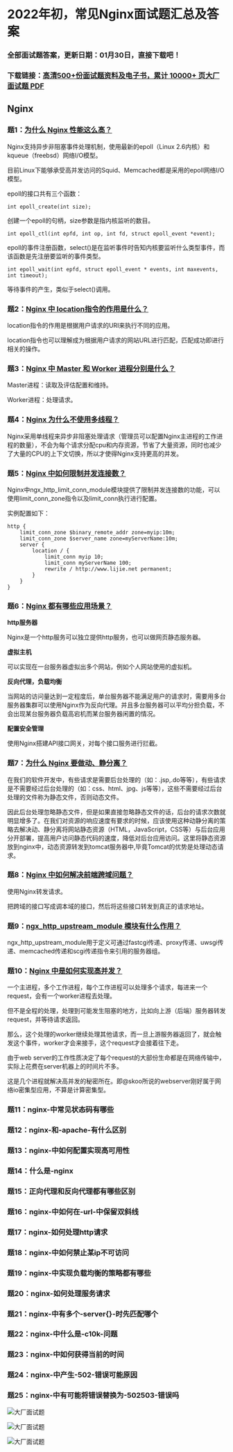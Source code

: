 # 2022年初，常见Nginx面试题汇总及答案

### 全部面试题答案，更新日期：01月30日，直接下载吧！

### 下载链接：[高清500+份面试题资料及电子书，累计 10000+ 页大厂面试题  PDF](/docs/index.md)

## Nginx

### 题1：[为什么 Nginx 性能这么高？](/docs/Nginx/2022年初，常见Nginx面试题汇总及答案.md#题1为什么-nginx-性能这么高)<br/>
Nginx支持异步非阻塞事件处理机制，使用最新的epoll（Linux 2.6内核）和kqueue（freebsd）网络I/O模型。

目前Linux下能够承受高并发访问的Squid、Memcached都是采用的epoll网络I/O模型。

epoll的接口共有三个函数：

```shell
int epoll_create(int size);
```

创建一个epoll的句柄，size参数是指内核监听的数目。

```shell
int epoll_ctl(int epfd, int op, int fd, struct epoll_event *event);
```

epoll的事件注册函数，select()是在监听事件时告知内核要监听什么类型事件，而该函数是先注册要监听的事件类型。

```shell
int epoll_wait(int epfd, struct epoll_event * events, int maxevents, int timeout);
```

等待事件的产生，类似于select()调用。

### 题2：[Nginx 中 location指令的作用是什么？](/docs/Nginx/2022年初，常见Nginx面试题汇总及答案.md#题2nginx-中-location指令的作用是什么)<br/>
location指令的作用是根据用户请求的URI来执行不同的应用。

location指令也可以理解成为根据用户请求的网站URL进行匹配，匹配成功即进行相关的操作。

### 题3：[Nginx 中 Master 和 Worker 进程分别是什么？](/docs/Nginx/2022年初，常见Nginx面试题汇总及答案.md#题3nginx-中-master-和-worker-进程分别是什么)<br/>
Master进程：读取及评估配置和维持。

Worker进程：处理请求。

### 题4：[Nginx 为什么不使用多线程？](/docs/Nginx/2022年初，常见Nginx面试题汇总及答案.md#题4nginx-为什么不使用多线程)<br/>
Nginx采用单线程来异步非阻塞处理请求（管理员可以配置Nginx主进程的工作进程的数量），不会为每个请求分配cpu和内存资源，节省了大量资源，同时也减少了大量的CPU的上下文切换，所以才使得Nginx支持更高的并发。

### 题5：[Nginx 中如何限制并发连接数？](/docs/Nginx/2022年初，常见Nginx面试题汇总及答案.md#题5nginx-中如何限制并发连接数)<br/>
Nginx中ngx_http_limit_conn_module模块提供了限制并发连接数的功能，可以使用limit_conn_zone指令以及limit_conn执行进行配置。

实例配置如下：

```shell
http {
    limit_conn_zone $binary_remote_addr zone=myip:10m;
    limit_conn_zone $server_name zone=myServerName:10m;
    server {
        location / {
            limit_conn myip 10;
            limit_conn myServerName 100;
            rewrite / http://www.lijie.net permanent;
        }
    }
}
```

### 题6：[Nginx 都有哪些应用场景？](/docs/Nginx/2022年初，常见Nginx面试题汇总及答案.md#题6nginx-都有哪些应用场景)<br/>
**http服务器**

Nginx是一个http服务可以独立提供http服务，也可以做网页静态服务器。

**虚拟主机**

可以实现在一台服务器虚拟出多个网站，例如个人网站使用的虚拟机。

**反向代理，负载均衡**

当网站的访问量达到一定程度后，单台服务器不能满足用户的请求时，需要用多台服务器集群可以使用Nginx作为反向代理。并且多台服务器可以平均分担负载，不会出现某台服务器负载高宕机而某台服务器闲置的情况。

**配置安全管理**

使用Nginx搭建API接口网关，对每个接口服务进行拦截。

### 题7：[为什么 Nginx 要做动、静分离？](/docs/Nginx/2022年初，常见Nginx面试题汇总及答案.md#题7为什么-nginx-要做动静分离)<br/>
在我们的软件开发中，有些请求是需要后台处理的（如：.jsp,.do等等），有些请求是不需要经过后台处理的（如：css、html、jpg、js等等），这些不需要经过后台处理的文件称为静态文件，否则动态文件。

因此后台处理忽略静态文件，但是如果直接忽略静态文件的话，后台的请求次数就明显增多了。在我们对资源的响应速度有要求的时候，应该使用这种动静分离的策略去解决动、静分离将网站静态资源（HTML，JavaScript，CSS等）与后台应用分开部署，提高用户访问静态代码的速度，降低对后台应用访问。这里将静态资源放到nginx中，动态资源转发到tomcat服务器中,毕竟Tomcat的优势是处理动态请求。

### 题8：[Nginx 中如何解决前端跨域问题？](/docs/Nginx/2022年初，常见Nginx面试题汇总及答案.md#题8nginx-中如何解决前端跨域问题)<br/>
使用Nginx转发请求。

把跨域的接口写成调本域的接口，然后将这些接口转发到真正的请求地址。

### 题9：[ngx_http_upstream_module 模块有什么作用？](/docs/Nginx/2022年初，常见Nginx面试题汇总及答案.md#题9ngx_http_upstream_module-模块有什么作用)<br/>
ngx_http_upstream_module用于定义可通过fastcgi传递、proxy传递、uwsgi传递、memcached传递和scgi传递指令来引用的服务器组。

### 题10：[Nginx 中是如何实现高并发？](/docs/Nginx/2022年初，常见Nginx面试题汇总及答案.md#题10nginx-中是如何实现高并发)<br/>
一个主进程，多个工作进程，每个工作进程可以处理多个请求，每进来一个request，会有一个worker进程去处理。

但不是全程的处理，处理到可能发生阻塞的地方，比如向上游（后端）服务器转发request，并等待请求返回。

那么，这个处理的worker继续处理其他请求，而一旦上游服务器返回了，就会触发这个事件，worker才会来接手，这个request才会接着往下走。

由于web server的工作性质决定了每个request的大部份生命都是在网络传输中，实际上花费在server机器上的时间片不多。

这是几个进程就解决高并发的秘密所在。即@skoo所说的webserver刚好属于网络io密集型应用，不算是计算密集型。

### 题11：nginx-中常见状态码有哪些<br/>


### 题12：nginx-和-apache-有什么区别<br/>


### 题13：nginx-中如何配置实现高可用性<br/>


### 题14：什么是-nginx<br/>


### 题15：正向代理和反向代理都有哪些区别<br/>


### 题16：nginx-中如何在-url-中保留双斜线<br/>


### 题17：nginx-如何处理http请求<br/>


### 题18：nginx-中如何禁止某ip不可访问<br/>


### 题19：nginx-中实现负载均衡的策略都有哪些<br/>


### 题20：nginx-如何处理服务请求<br/>


### 题21：nginx-中有多个-server{}-时先匹配哪个<br/>


### 题22：nginx-中什么是-c10k-问题<br/>


### 题23：nginx-中如何获得当前的时间<br/>


### 题24：nginx-中产生-502-错误可能原因<br/>


### 题25：nginx-中有可能将错误替换为-502503-错误吗<br/>


![大厂面试题](../../imgs/pages.jpg "Java精选")

![大厂面试题](../../imgs/pdfs.png "Java精选")

![大厂面试题](../../imgs/weixin.png "Java精选")